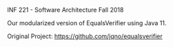 INF 221 - Software Architecture
Fall 2018

Our modularized version of EqualsVerifier using Java 11.

Original Project:
https://github.com/jqno/equalsverifier

